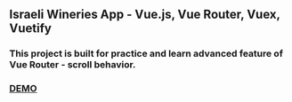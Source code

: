 ## Israeli Wineries App - Vue.js, Vue Router, Vuex, Vuetify
### This project is built for practice and learn advanced feature of Vue Router - scroll behavior.
### [DEMO](https://shrouded-woodland-43459.herokuapp.com)

